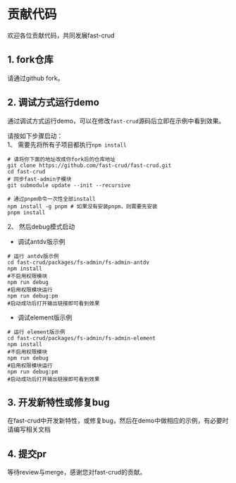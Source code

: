 # 贡献代码
欢迎各位贡献代码，共同发展fast-crud

## 1. fork仓库
请通过github fork。

## 2. 调试方式运行demo
通过调试方式运行demo，可以在修改`fast-crud`源码后立即在示例中看到效果。

请按如下步骤启动：    
1、 需要先将所有子项目都执行`npm install`
```shell script
# 请将你下面的地址改成你fork后的仓库地址
git clone https://github.com/fast-crud/fast-crud.git
cd fast-crud
# 同步fast-admin子模块
git submodule update --init --recursive

# 通过pnpm命令一次性全部install
npm install -g pnpm # 如果没有安装pnpm，则需要先安装
pnpm install

```

2、 然后debug模式启动

* 调试antdv版示例
```shell script
# 运行 antdv版示例
cd fast-crud/packages/fs-admin/fs-admin-antdv  
npm install  
#不启用权限模块
npm run debug
#启用权限模块运行
npm run debug:pm
#启动成功后打开输出链接即可看到效果
```

* 调试element版示例
```shell script
# 运行 element版示例
cd fast-crud/packages/fs-admin/fs-admin-element  
npm install  
#不启用权限模块
npm run debug
#启用权限模块运行
npm run debug:pm
#启动成功后打开输出链接即可看到效果
```


## 3. 开发新特性或修复bug
在fast-crud中开发新特性，或修复bug，然后在demo中做相应的示例，有必要时请编写相关文档

## 4. 提交pr
等待review与merge，感谢您对fast-crud的贡献。


